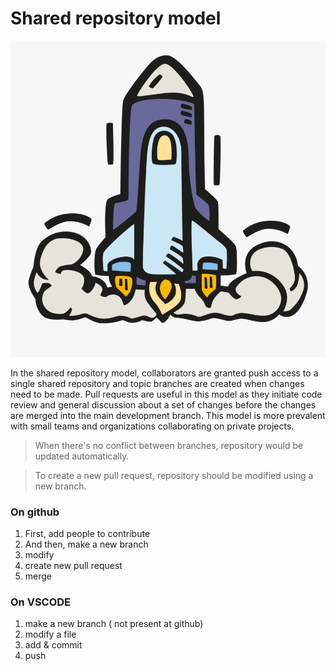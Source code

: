 # Shared repository model
![shuttle](img_hello_world.png)

In the shared repository model, collaborators are granted push access to a single shared repository and topic branches are created when changes need to be made. Pull requests are useful in this model as they initiate code review and general discussion about a set of changes before the changes are merged into the main development branch. This model is more prevalent with small teams and organizations collaborating on private projects.

>When there's no conflict between branches, repository would be updated automatically.

>To create a new pull request, repository should be modified using a new branch.

### On github
1. First, add people to contribute
2. And then, make a new branch
3. modify
4. create new pull request
5. merge

### On VSCODE

1. make a new branch ( not present at github)
2. modify a file
3. add & commit
4. push